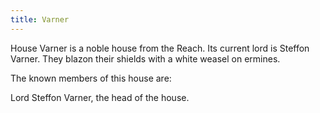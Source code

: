 ```yaml
---
title: Varner
---
```


 House Varner is a noble house from the Reach. Its current lord is Steffon Varner. They blazon their shields with a white weasel on ermines.

The known members of this house are:

Lord Steffon Varner, the head of the house. 



